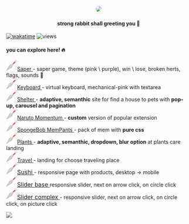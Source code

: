 <div id="header"align="center" style=" margin: auto;">
  <img src='./img/welcome.gif' style="width: 450px; border-radius:20px; "/>
  <h4 >strong rabbit shall greeting you 🥕</h4>
</div>

[![wakatime](https://wakatime.com/badge/user/45da4036-f494-4815-8b23-dfe2521a6589.svg)](https://wakatime.com/@45da4036-f494-4815-8b23-dfe2521a6589)
![views](https://komarev.com/ghpvc/?username=sosukii&label=profile+views&color=orange)

#### you can explore here! 🔥

<div>
    <a href="https://rolling-scopes-school.github.io/sosukii-JSFE2023Q1/minesweeper/" target="_blanc">
        <img width="30" src="./img/kunai.png" alt="image of ninja special steel named Kunai">Saper
    </a> - saper game, theme (pink \ purple), win \ lose, broken herts, flags, sounds 🥕
    <br>
    <a href="https://sosukii.github.io/virtual-keyboard/" target="_blanc">
        <img width="30" src="./img/kunai.png" alt="image of ninja special steel named Kunai">Keyboard
    </a> - virtual keyboard, mechanical-pink with textarea
    <br>
    <a href="https://rolling-scopes-school.github.io/sosukii-JSFE2023Q1/shelter/" target="_blanc">
        <img width="30" src="./img/kunai.png" alt="image of ninja special steel named Kunai">Shelter
    </a> - <strong>adaptive, semanthic</strong> site for find a house to pets with <strong>pop-up, carousel and pagination</strong>
    <br>
    <a href="https://rolling-scopes-school.github.io/sosukii-JSFEPRESCHOOL2022Q4/momentum/" target="_blanc">
        <img width="30" src="./img/kunai.png" alt="image of ninja special steel named Kunai">Naruto Momentum
    </a> - <strong>custom</strong> version of popular extension
    <br>
    <a href="https://sosukii.github.io/cssBayan/cssBayan/index.html" target="_blanc">
        <img width="30" src="./img/kunai.png" alt="image of ninja special steel named Kunai">SpongeBob MemPants
    </a> - pack of mem with <strong>pure css</strong>
    <br>
    <a href="https://rolling-scopes-school.github.io/sosukii-JSFEPRESCHOOL2022Q4/plants/" target="_blanc">
        <img width="30" src="./img/kunai.png" alt="image of ninja special steel named Kunai">Plants
    </a> - <strong>adaptive, semanthic, dropdown, blur option</strong> at plants care landing
    <br>
    <a href="https://rolling-scopes-school.github.io/sosukii-JSFEPRESCHOOL2022Q2/travel/" target="_blanc">
        <img width="30" src="./img/kunai.png" alt="image of ninja special steel named Kunai">Travel
    </a> - landing for choose traveling place
    <br>
    <a href="https://sosukii.github.io/sushi/" style="font-size: 16px;" target="_blanc">
        <img width="30" src="./img/kunai.png" alt="image of ninja special steel named Kunai">Sushi
    </a> - responsive page with products, desktop -> mobile
    <br>
    <a href="https://sosukii.github.io/slider/" style="font-size: 16px;" target="_blanc">
        <img width="30" src="./img/kunai.png" alt="image of ninja special steel named Kunai">Slider base
    </a> responsive slider, next on arrow click, on circle click
    <br>
    <a href="https://sosukii.github.io/travelSlider/" style="font-size: 16px;" target="_blanc">
        <img width="30" src="./img/kunai.png" alt="image of ninja special steel named Kunai">Slider complex
    </a> - responsive slider, next on arrow click, on circle click, on picture click
</div>

![](https://hit.yhype.me/github/profile?user_id=65328736)
